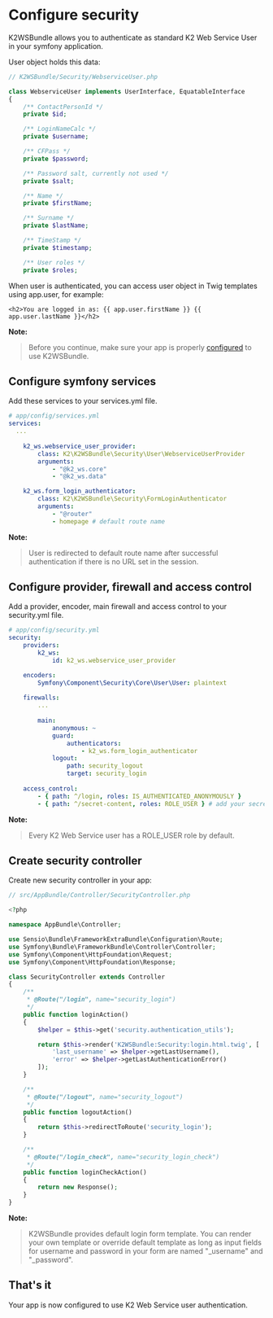 # Configure security
K2WSBundle allows you to authenticate as standard K2 Web Service User in your symfony application.

User object holds this data:
```php
// K2WSBundle/Security/WebserviceUser.php

class WebserviceUser implements UserInterface, EquatableInterface
{
    /** ContactPersonId */
    private $id;

    /** LoginNameCalc */
    private $username;

    /** CFPass */
    private $password;

    /** Password salt, currently not used */
    private $salt;

    /** Name */
    private $firstName;

    /** Surname */
    private $lastName;

    /** TimeStamp */
    private $timestamp;

    /** User roles */
    private $roles;
```

When user is authenticated, you can access user object in Twig templates using app.user, for example:
```twig
<h2>You are logged in as: {{ app.user.firstName }} {{ app.user.lastName }}</h2>
```

**Note:**
> Before you continue, make sure your app is properly [configured](README.md) to use K2WSBundle.

## Configure symfony services
Add these services to your services.yml file.
```yaml
# app/config/services.yml
services:
  ...
  
    k2_ws.webservice_user_provider:
        class: K2\K2WSBundle\Security\User\WebserviceUserProvider
        arguments:
            - "@k2_ws.core"
            - "@k2_ws.data"

    k2_ws.form_login_authenticator:
        class: K2\K2WSBundle\Security\FormLoginAuthenticator
        arguments:
            - "@router"
            - homepage # default route name
```

**Note:**
> User is redirected to default route name after successful authentication if there is no URL set in the session.

## Configure provider, firewall and access control
Add a provider, encoder, main firewall and access control to your security.yml file.
```yml
# app/config/security.yml
security:
    providers:
        k2_ws:
            id: k2_ws.webservice_user_provider

    encoders:
        Symfony\Component\Security\Core\User\User: plaintext
    
    firewalls:
        ...
    
        main:
            anonymous: ~
            guard:
                authenticators:
                    - k2_ws.form_login_authenticator
            logout:
                path: security_logout
                target: security_login
  
    access_control:
        - { path: ^/login, roles: IS_AUTHENTICATED_ANONYMOUSLY }
        - { path: ^/secret-content, roles: ROLE_USER } # add your secret routes here
```
**Note:**
> Every K2 Web Service user has a ROLE_USER role by default.

## Create security controller
Create new security controller in your app:
```php
// src/AppBundle/Controller/SecurityController.php

<?php

namespace AppBundle\Controller;

use Sensio\Bundle\FrameworkExtraBundle\Configuration\Route;
use Symfony\Bundle\FrameworkBundle\Controller\Controller;
use Symfony\Component\HttpFoundation\Request;
use Symfony\Component\HttpFoundation\Response;

class SecurityController extends Controller
{
    /**
     * @Route("/login", name="security_login")
     */
    public function loginAction()
    {
        $helper = $this->get('security.authentication_utils');

        return $this->render('K2WSBundle:Security:login.html.twig', [
            'last_username' => $helper->getLastUsername(),
            'error' => $helper->getLastAuthenticationError()
        ]);
    }

    /**
     * @Route("/logout", name="security_logout")
     */
    public function logoutAction()
    {
        return $this->redirectToRoute('security_login');
    }

    /**
     * @Route("/login_check", name="security_login_check")
     */
    public function loginCheckAction()
    {
        return new Response();
    }
}
```

**Note:**
> K2WSBundle provides default login form template. You can render your own template or override default template as long as input fields for username and password in your form are named "_username" and "_password".

## That's it
Your app is now configured to use K2 Web Service user authentication.
